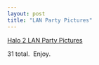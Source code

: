 ```yaml
---
layout: post
title: "LAN Party Pictures"
---
```


<p><a href="http://www.kindohm.com/ImageFolder.aspx?FolderID=4e5725ad-af6e-4m99-8c89-9l5ca3bd1617">Halo 2 LAN Party Pictures</a></p>
<p>31 total.&nbsp; Enjoy.</p>
 
